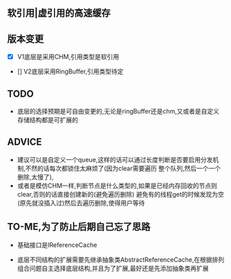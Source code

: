 ## 软引用|虚引用的高速缓存

版本变更
---

* [x] V1底层是采用CHM,引用类型是软引用

* [] V2底层采用RingBuffer,引用类型待定


TODO
---
* 底层的选择预期是可自由变更的,无论是ringBuffer还是chm,又或者是自定义存储结构都是可扩展的


ADVICE
---
* 建议可以是自定义一个queue,这样的话可以通过长度判断是否要启用分发机制,不然的话每次都锁住太麻烦了(因为clear需要遍历
    整个队列,然后一个一个删除,太慢了),
* 或者是模仿CHM一样,判断节点是什么类型的,如果是已经内存回收的节点则clear,否则的话直接创建新的(避免遍历删除)
   避免有的线程get的时候发现为空(原先就没插入过)然后去遍历删除,使得用户等待

TO-ME,为了防止后期自己忘了思路
---

* 基础接口是IReferenceCache

* 底层不同结构的扩展需要先继承抽象类AbstractReferenceCache,在根据排列组合问题自主选择底层结构,并且为了扩展,最好还是先添加抽象类再扩展

